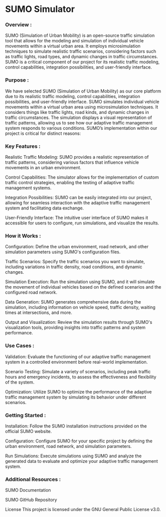 # SUMO Simulator


### Overview : 

SUMO (Simulation of Urban Mobility) is an open-source traffic simulation tool that allows for the modeling and simulation of individual vehicle movements within a virtual urban area. It employs microsimulation techniques to simulate realistic traffic scenarios, considering factors such as traffic lights, road types, and dynamic changes in traffic circumstances. SUMO is a critical component of our project for its realistic traffic modeling, control capabilities, integration possibilities, and user-friendly interface.

### Purpose : 
We have selected SUMO (Simulation of Urban Mobility) as our core platform due to its realistic traffic modeling, control capabilities, integration possibilities, and user-friendly interface. SUMO simulates individual vehicle movements within a virtual urban area using microsimulation techniques. It considers things like traffic lights, road kinds, and dynamic changes in traffic circumstances. The simulation displays a visual representation of traffic patterns, allowing us to see how our adaptive traffic management system responds to various conditions. SUMO’s implementation within our project is critical for distinct reasons: 

### Key Features : 

Realistic Traffic Modeling: SUMO provides a realistic representation of traffic patterns, considering various factors that influence vehicle movements in an urban environment.

Control Capabilities: The simulator allows for the implementation of custom traffic control strategies, enabling the testing of adaptive traffic management systems.

Integration Possibilities: SUMO can be easily integrated into our project, allowing for seamless interaction with the adaptive traffic management system and facilitating data exchange.

User-Friendly Interface: The intuitive user interface of SUMO makes it accessible for users to configure, run simulations, and visualize the results.

### How it Works : 

Configuration: Define the urban environment, road network, and other simulation parameters using SUMO's configuration files.

Traffic Scenarios: Specify the traffic scenarios you want to simulate, including variations in traffic density, road conditions, and dynamic changes.

Simulation Execution: Run the simulation using SUMO, and it will simulate the movement of individual vehicles based on the defined scenarios and the configured road network.

Data Generation: SUMO generates comprehensive data during the simulation, including information on vehicle speed, traffic density, waiting times at intersections, and more.

Output and Visualization: Review the simulation results through SUMO's visualization tools, providing insights into traffic patterns and system performance.

### Use Cases : 

Validation: Evaluate the functioning of our adaptive traffic management system in a controlled environment before real-world implementation.

Scenario Testing: Simulate a variety of scenarios, including peak traffic hours and emergency incidents, to assess the effectiveness and flexibility of the system.

Optimization: Utilize SUMO to optimize the performance of the adaptive traffic management system by simulating its behavior under different scenarios.

### Getting Started : 

Installation: Follow the SUMO installation instructions provided on the official SUMO website.

Configuration: Configure SUMO for your specific project by defining the urban environment, road network, and simulation parameters.

Run Simulations: Execute simulations using SUMO and analyze the generated data to evaluate and optimize your adaptive traffic management system.

### Additional Resources : 

SUMO Documentation

SUMO GitHub Repository

License
This project is licensed under the GNU General Public License v3.0.
